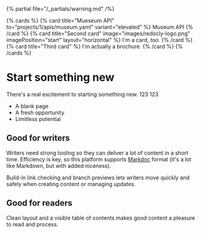 {% partial file="/_partials/warning.md" /%}

{% cards %}
  {% card title="Mueseum API" to="projects/1/apis/museum.yaml" variant="elevated" %}
    Museum API
  {% /card %}
  {% card title="Second card" image="images/redocly-logo.png" imagePosition="start" layout="horizontal" %}
    I'm a card, _too_.
  {% /card %}
  {% card title="Third card" %}
    I'm actually a brochure.
  {% /card %}
{% /cards %}

# Start something new

There's a real excitement to starting something new.
123 123
- A blank page
- A fresh opportunity
- Limitless potential

## Good for writers

Writers need strong tooling so they can deliver a lot of content in a short time.
Efficiency is key, so this platform supports [Markdoc](https://markdoc.dev/) format (it's a lot like Markdown, but with added niceness).

Build-in link checking and branch previews lets writers move quickly and safely when creating content or managing updates.

## Good for readers

Clean layout and a visible table of contents makes good content a pleasure to read and process.

